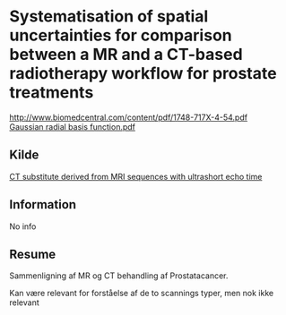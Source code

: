 <h1>
	Systematisation of spatial uncertainties for comparison between a MR and a CT-based radiotherapy workflow for prostate treatments 
</h1>
<a href="http://www.biomedcentral.com/content/pdf/1748-717X-4-54.pdf">
	http://www.biomedcentral.com/content/pdf/1748-717X-4-54.pdf
</a><br />
<a href="Gaussian radial basis function.pdf">
	Gaussian radial basis function.pdf
</a>
<h2>
	Kilde
</h2>
<a href="../CT substitute derived from MRI sequences with ultrashort echo time/">
	CT substitute derived from MRI sequences with ultrashort echo time
</a>
<h2>
	Information
</h2>
<p>
	No info
</p>
<h2>
	Resume
</h2>
<p>
	Sammenligning af MR og CT behandling af Prostatacancer.
</p>
<p>
	Kan være relevant for forståelse af de to scannings typer, men nok ikke relevant
</p>

